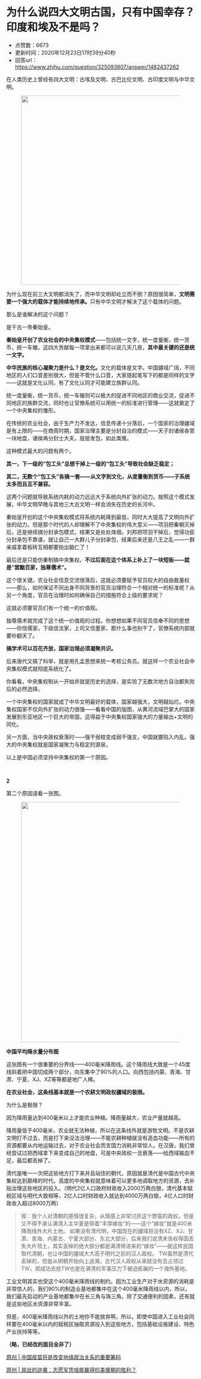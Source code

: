 # 为什么说四大文明古国，只有中国幸存？印度和埃及不是吗？
- 点赞数：6673
- 更新时间：2020年12月23日17时39分40秒
- 回答url：https://www.zhihu.com/question/325093807/answer/1482437262
<body>
 <p data-pid="HwhOCIEq">在人类历史上曾经有四大文明：古埃及文明、古巴比伦文明、古印度文明与中华文明。</p>
 <figure data-size="normal">
  <img src="https://picx.zhimg.com/50/v2-98601f7da829f3dbca106cd4cd4b5d2a_720w.jpg?source=1940ef5c" data-caption="" data-size="normal" data-rawwidth="504" data-rawheight="206" data-original-token="v2-3fb46db3d9e32ab174b21bf48193d5e5" data-default-watermark-src="https://picx.zhimg.com/50/v2-bc9000f78be53c2505c42c01bfd050bd_720w.jpg?source=1940ef5c" class="origin_image zh-lightbox-thumb" width="504" data-original="https://picx.zhimg.com/v2-98601f7da829f3dbca106cd4cd4b5d2a_r.jpg?source=1940ef5c">
 </figure>
 <p data-pid="Xl7UEiEE">为什么现在前三大文明都消失了，而中华文明却屹立而不倒？原因很简单，<b>文明需要一个强大的载体才能持续地传承。</b>只有中华文明才解决了这个载体的问题。</p>
 <p data-pid="uElxYpYl">那么是谁解决的这个问题？</p>
 <p data-pid="RiD7UJCV">是千古一帝秦始皇。</p>
 <p data-pid="ky1bSHAW"><b>秦始皇开创了农业社会的中央集权模式</b>——包括统一文字，统一度量衡，统一货币，统一车辙。这四大贡献每一项拿出来都可以说几天几夜，<b>其中最关键的还是统一文字。</b></p>
 <p data-pid="YVzqmqu5"><b>中华民族的核心凝聚力是什么？是文化。</b>文化的载体是文字。中国疆域广阔，不同地区的人们口音差别很大，但是不管什么口音，大家提起笔写下的都是同样的文字——这就是文化认同，有了文化认同才可能建立族群认同。</p>
 <p data-pid="Hydw47Gf">统一度量衡，统一货币，统一车辙则可以极大的促进不同地区的商业交流，促进不同地区的族群交流，同时也让官僚系统可以用统一的标准进行管理——这就奠定了一个中央集权的雏形。</p>
 <p data-pid="TfSJa7Kh">在传统的农业社会，由于生产力不发达，信息传递十分落后，一个国家的治理疆域是有上限的——在商周时期，国家治理主要是分封自治的模式——天子封诸侯各管一块地盘，诸侯再分封士大夫，层层发包，如此类推。</p>
 <p data-pid="KUHC86_T">这种模式最大的问题有两个。</p>
 <p data-pid="dAyA7wvZ"><b>其一，下一级的“包工头”总想干掉上一级的“包工头”导致社会缺乏稳定；</b></p>
 <p data-pid="5MTyzCpd"><b>其二，无数个“包工头”各搞一套——从文字到文化，从度量衡到货币——子系统太多而且互不兼容。</b></p>
 <p data-pid="JzNSdWdK">这两个问题就导致系统内耗的动力远远大于系统向外扩张的动力。按照这个模式发展，中华文明早晚与其他三大古文明一样会消失在历史的长河中。</p>
 <p data-pid="V0ZU6YMB">秦始皇开创的这个中央集权模式将系统内耗降到最低，同时大大提高了文明向外扩张的动力。但是那个时代的人却理解不了中央集权的伟大意义——项羽把秦朝灭掉后，还是继续搞分封承包模式，结果又是处处烽烟，刘邦把项羽干掉后，觉得功臣分封承包不靠谱，就让自己一大群儿子分封承包，结果后来还是八王之乱——一群亲戚拿着板砖互相都要拍出脑仁了！</p>
 <p data-pid="ZgAc6cYK">最后还是只能仿秦制搞中央集权。<b>不过后面在这个体系上补上了一块短板——就是“罢黜百家，独尊儒术”。</b></p>
 <p data-pid="ZvXDXPbG">这个很关键。农业社会信息交流很落后，这就必须要赋予官员较大的自由裁量权——那么，如何保证不同出身不同背景的官员治理符合一个相对统一的标准呢？从另一个角度，官员在治理时如何确保自己的措施符合上级的要求呢？</p>
 <p data-pid="C7a7gAXa">这就必须要官员们有一个统一的价值观。</p>
 <p data-pid="aHoZZqoR">独尊儒术就完成了这个统一价值观的过程。你想想如果不同官员信奉不同的思想——你信儒家，下级信法家，上司又信墨家，那什么事也别干了，官僚系统内部就要吵翻天了。</p>
 <p data-pid="gVcck77K"><b>搞学术可以百花齐放，国家治理必须凝聚共识。</b></p>
 <p data-pid="QSyDuKqO">后来唐代又搞了科举，就是用孔孟思想来统一考核公务员。就这样一个农业社会中央集权模式就彻底系统化了。</p>
 <p data-pid="Lw4oEfgU">你看看，中央集权制从一开始并就是历史的选择，是实验了无数次地方自治都失败后的必然选择。</p>
 <p data-pid="5gOp4X7i">一个中央集权的国家就成了中华文明最好的载体，国家越强大，文明越灿烂。中央集权国家不仅向外扩张的动力很强——看看中国的版图，从黄河流域巴掌大的国家发展到东亚地区一个巨大的帝国，这得益于中央集权国家强大的力量输出+文明的同化。</p>
 <p data-pid="Rbl88fyW">另一方面，当中央政权衰落时——强干弱枝变成弱干强支，中国就要陷入内乱。强大的中央集权就是国家凝聚力与稳定的源泉。</p>
 <p data-pid="Z63TIzMJ">以上是中国必须坚持中央集权的第一个原因。</p>
 <p class="ztext-empty-paragraph"><br></p>
 <p data-pid="WH1Wk5bc"><b>2</b></p>
 <p data-pid="z57iq7nD">第二个原因请看一张图。</p>
 <figure data-size="normal">
  <img src="https://picx.zhimg.com/50/v2-53af5e001846813afe0e66be28b28eae_720w.jpg?source=1940ef5c" data-caption="" data-size="normal" data-rawwidth="640" data-rawheight="505" data-original-token="v2-83d7b4924750d8189da383d3f2f5ac1d" data-default-watermark-src="https://picx.zhimg.com/50/v2-7945ff26a19ce04e712bbc1d6c45623a_720w.jpg?source=1940ef5c" class="origin_image zh-lightbox-thumb" width="640" data-original="https://picx.zhimg.com/v2-53af5e001846813afe0e66be28b28eae_r.jpg?source=1940ef5c">
 </figure>
 <p data-pid="DxMSyn6n"><b>中国平均降水量分布图</b></p>
 <p data-pid="ibiH6WlM">这张图有一个很重要的分界线——400毫米降雨线。这个降雨线大致是一个45度线斜着把中国切成两个部分，向东集中了90%的人口。向西包括内蒙、青海、甘肃、宁夏、XJ、XZ等等都是地广人稀。</p>
 <p data-pid="DZVVzDAW"><b>在农业社会，这条线基本就是一个农耕文明政权疆域的极限。</b></p>
 <p data-pid="LuP7Ehpz">为什么是极限？</p>
 <p data-pid="aPDe_rtB">因为降雨量达到400毫米以上才能农业种植。降雨量越大，农业产量就越高。</p>
 <p data-pid="52QKbki4">降雨量低于400毫米，农业就无法种植，所以在这条线外就是游牧文明。不是农耕文明打不过去，而是打下来没法治理——不能农耕种植就没有造血功能——所有的资源都要从内地运输过去，对于农业社会而言国力消耗非常惊人。在汉唐，我们曾经尝试过把西域拿下来变成自己的地盘，可是中央政权一旦衰落——给西域输血不足，最后都丢掉了。</p>
 <p data-pid="hPayebGE">清代是唯一一次把这些地方打下来并且站住的朝代，原因就是清代是中国古代中央集权达到巅峰的时代。高度的中央集权就意味着可以更多地调取地方的资源，去补贴治理这些地区的投入。（明代2亿人口政府财政收入2000万两白银，清代基本赋税区域与明代大致相等，2亿人口时财政收入就达到4000万两白银，4亿人口时财政收入超过8000万两）</p>
 <blockquote data-pid="8GVg00BD">
  按：我个人对清朝的感情很复杂，从情感上非常讨厌这个野蛮的政权，但是又不得不承认满清入主华夏是带着“丰厚嫁妆”的——这个“嫁妆”就是400米降雨线外大片土地。 如果没有清代明，中国现在的疆域将没有XZ、XJ、甘肃、青海、内蒙古、宁夏大部分、东北大部分，后来我们说清末丧权辱国丢失大片领土，其实丢掉的绝大部分都是满清带进来的“嫁妆”——就这样民国取代清朝，也让中国的疆域大大高于明代之前的汉人政权。 TW虽然是清代丢掉的，但是从明朝开始向上追溯，古代汉人政权从来就没有去占领过TW，郑成功去抢TW也是在满清的军事压力下被迫拓展的一个海外基地。
 </blockquote>
 <p data-pid="P0wNQdZp">工业文明其实也受这个400毫米降雨线的制约。因为工业生产对于水资源的消耗是非常惊人的，我们90%的制造业基地都集中在这个400毫米降雨线以内，所以，我们最先启动的产业基地都集中在长三角与珠三角。除了交通便利的因素，还有就是这些地区水资源非常丰富。</p>
 <p data-pid="1xKsP2AP">但是，400毫米降雨线以外的土地你不能放弃啊，所以，即使中国进入工业社会同样要在400毫米以内的赋税区抽取资源投入到这些地方，包括基础设施建设、特色产业扶持等等。</p>
 <p data-pid="ybbKfr3Z"><b>（略，已经改的面目全非了）</b></p>
 <p data-pid="Ssc-I8dT"><a href="https://link.zhihu.com/?target=https%3A//mp.weixin.qq.com/s/RDbvnc7bjc_BSwaEeGUyGg" class=" wrap external" target="_blank" rel="nofollow noreferrer">原创 | 中国疫苗将是改变地缘政治关系的重要筹码</a></p>
 <p data-pid="1sADso7p"><a href="https://link.zhihu.com/?target=https%3A//mp.weixin.qq.com/s/qPH23FDGFFWO_lOt-Q2zEQ" class=" wrap external" target="_blank" rel="nofollow noreferrer">原创 | 屌丝的逆袭：志愿军凭啥能赢得抗美援朝的胜利？</a></p>
 <p></p>
</body>
